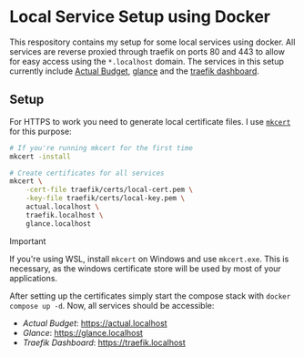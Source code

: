 # Local Service Setup using Docker 

This respository contains my setup for some local services using docker. All
services are reverse proxied through traefik on ports 80 and 443 to allow for
easy access using the `*.localhost` domain. The services in this setup
currently include [Actual Budget](https://actualbudget.org/),
[glance](https://github.com/glanceapp/glance) and the [traefik
dashboard](https://doc.traefik.io/traefik/operations/dashboard/).

## Setup

For HTTPS to work you need to generate local certificate files. I use [`mkcert`]() for this purpose:

```bash
# If you're running mkcert for the first time
mkcert -install

# Create certificates for all services
mkcert \
    -cert-file traefik/certs/local-cert.pem \
    -key-file traefik/certs/local-key.pem \
    actual.localhost \
    traefik.localhost \
    glance.localhost
```

> [!IMPORTANT]
> If you're using WSL, install `mkcert` on Windows and use `mkcert.exe`. This
> is necessary, as the windows certificate store will be used by most of your
> applications.

After setting up the certificates simply start the compose stack with `docker
compose up -d`. Now, all services should be accessible:

- *Actual Budget*: https://actual.localhost
- *Glance*: https://glance.localhost
- *Traefik Dashboard*: https://traefik.localhost

